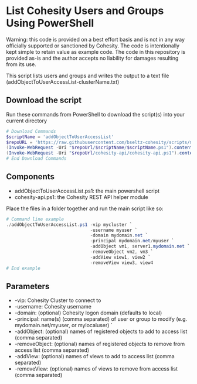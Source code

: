 # List Cohesity Users and Groups Using PowerShell

Warning: this code is provided on a best effort basis and is not in any way officially supported or sanctioned by Cohesity. The code is intentionally kept simple to retain value as example code. The code in this repository is provided as-is and the author accepts no liability for damages resulting from its use.

This script lists users and groups and writes the output to a text file (addObjectToUserAccessList-clusterName.txt)  

## Download the script

Run these commands from PowerShell to download the script(s) into your current directory

```powershell
# Download Commands
$scriptName = 'addObjectToUserAccessList'
$repoURL = 'https://raw.githubusercontent.com/bseltz-cohesity/scripts/master/powershell'
(Invoke-WebRequest -Uri "$repoUrl/$scriptName/$scriptName.ps1").content | Out-File "$scriptName.ps1"; (Get-Content "$scriptName.ps1") | Set-Content "$scriptName.ps1"
(Invoke-WebRequest -Uri "$repoUrl/cohesity-api/cohesity-api.ps1").content | Out-File cohesity-api.ps1; (Get-Content cohesity-api.ps1) | Set-Content cohesity-api.ps1
# End Download Commands
```

## Components

* addObjectToUserAccessList.ps1: the main powershell script
* cohesity-api.ps1: the Cohesity REST API helper module

Place the files in a folder together and run the main script like so:

```powershell
# Command line example
./addObjectToUserAccessList.ps1 -vip mycluster `
                                -username myuser `
                                -domain mydomain.net `
                                -principal mydomain.net/myuser `
                                -addObject vm1, server1.mydomain.net `
                                -removeObject vm2, vm3 `
                                -addView view1, view2 `
                                -removeView view3, view4
# End example
```

## Parameters

* -vip: Cohesity Cluster to connect to
* -username: Cohesity username
* -domain: (optional) Cohesity logon domain (defaults to local)
* -principal: name(s) (comma separated) of user or group to modify (e.g. mydomain.net/myuser, or mylocaluser) `
* -addObject: (optional) names of registered objects to add to access list (comma separated)
* -removeObject: (optional) names of registered objects to remove from access list (comma separated)
* -addView: (optional) names of views to add to access list (comma separated)
* -removeView: (optional) names of views to remove from access list (comma separated)
